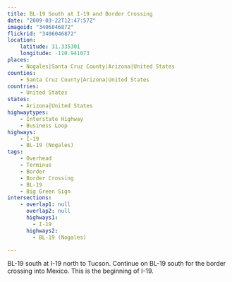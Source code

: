 ```yaml
---
title: BL-19 South at I-19 and Border Crossing
date: "2009-03-22T12:47:57Z"
imageid: "3406046872"
flickrid: "3406046872"
location:
    latitude: 31.335301
    longitude: -110.941073
places:
    - Nogales|Santa Cruz County|Arizona|United States
counties:
    - Santa Cruz County|Arizona|United States
countries:
    - United States
states:
    - Arizona|United States
highwaytypes:
    - Interstate Highway
    - Business Loop
highways:
    - I-19
    - BL-19 (Nogales)
tags:
    - Overhead
    - Terminus
    - Border
    - Border Crossing
    - BL-19
    - Big Green Sign
intersections:
    - overlap1: null
      overlap2: null
      highways1:
        - I-19
      highways2:
        - BL-19 (Nogales)

---
```

BL-19 south at I-19 north to Tucson. Continue on BL-19 south for the border crossing into Mexico. This is the beginning of I-19.